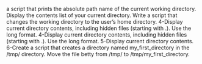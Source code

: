  a script that prints the absolute path name of the current working directory.
Display the contents list of your current directory.
Write a script that changes the working directory to the user’s home directory.
4-Display current directory contents, including hidden files (starting with .). Use the long format.
4-Display current directory contents, including hidden files (starting with .). Use the long format.
5-Display current directory contents.
6-Create a script that creates a directory named my_first_directory in the /tmp/ directory.
Move the file betty from /tmp/ to /tmp/my_first_directory.
